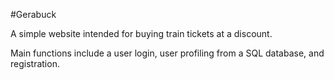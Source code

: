 #Gerabuck

A simple website intended for buying train tickets at a discount.

Main functions include a user login, user profiling from a SQL database, and registration.
